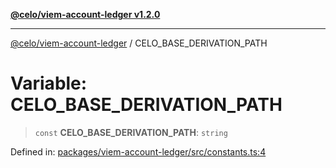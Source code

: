[**@celo/viem-account-ledger v1.2.0**](../README.md)

***

[@celo/viem-account-ledger](../globals.md) / CELO\_BASE\_DERIVATION\_PATH

# Variable: CELO\_BASE\_DERIVATION\_PATH

> `const` **CELO\_BASE\_DERIVATION\_PATH**: `string`

Defined in: [packages/viem-account-ledger/src/constants.ts:4](https://github.com/celo-org/developer-tooling/blob/master/packages/viem-account-ledger/src/constants.ts#L4)
